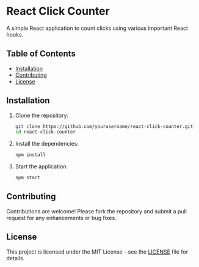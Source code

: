 # React Click Counter

A simple React application to count clicks using various important React hooks.

## Table of Contents
- [Installation](#installation)
- [Contributing](#contributing)
- [License](#license)

## Installation

1. Clone the repository:
    ```bash
    git clone https://github.com/yourusername/react-click-counter.git
    cd react-click-counter
    ```

2. Install the dependencies:
    ```bash
    npm install
    ```

3. Start the application:
    ```bash
    npm start
    ```

## Contributing

Contributions are welcome! Please fork the repository and submit a pull request for any enhancements or bug fixes.

## License

This project is licensed under the MIT License - see the [LICENSE](LICENSE) file for details.
